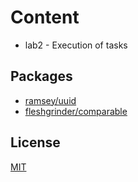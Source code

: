 # Content

- lab2 - Execution of tasks

## Packages
- [ramsey/uuid](https://github.com/ramsey/uuid)
- [fleshgrinder/comparable ](https://github.com/Fleshgrinder/php-comparable)


## License
[MIT](https://choosealicense.com/licenses/mit/)